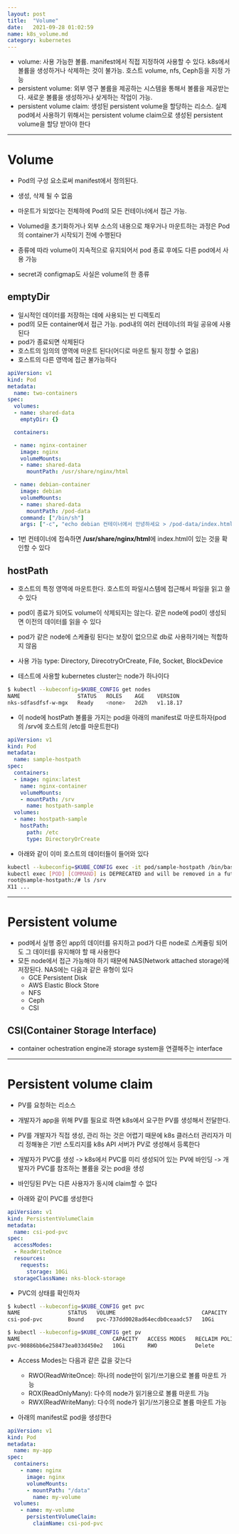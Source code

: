 ```yaml
---
layout: post
title:  "Volume"
date:   2021-09-28 01:02:59
name: k8s_volume.md
category: kubernetes
---
```


- volume: 사용 가능한 볼륨. manifest에서 직접 지정하여 사용할 수 있다. k8s에서 볼륨을 생성하거나 삭제하는 것이 불가능. 호스트 volume, nfs, Ceph등을 지정 가능
- persistent volume: 외부 영구 볼륨을 제공하는 시스템을 통해서 볼륨을 제공받는다. 새로운 볼륨을 생성하거나 샂게하는 작업이 가능.
- persistent volume claim: 생성된 persistent volume을 할당하는 리소스. 실제 pod에서 사용하기 위해서는 persistent volume claim으로 생성된 persistent volume을 할당 받아야 한다

- - -

Volume
======

- Pod의 구성 요소로써 manifest에서 정의된다.
- 생성, 삭제 될 수 없음
- 마운트가 되었다는 전체하에 Pod의 모든 컨테이너에서 접근 가능.
- Volumed을 초기화하거나 외부 소스의 내용으로 채우거나 마운트하는 과정은 Pod의 container가 시작되기 전에 수행된다
- 종류에 따라 volume이 지속적으로 유지되어서 pod 종료 후에도 다른 pod에서 사용 가능

- secret과 configmap도 사실은 volume의 한 종류

emptyDir
-------

- 일시적인 데이터를 저장하는 데에 사용되는 빈 디렉토리
- pod의 모든 container에서 접근 가능. pod내의 여러 컨테이너의 파일 공유에 사용된다
- pod가 종료되면 삭제된다
- 호스트의 임의의 영역에 마운트 된다(어디로 마운트 될지 정할 수 없음)
- 호스트의 다른 영역에 접근 불가능하다

```yaml
apiVersion: v1
kind: Pod
metadata:
  name: two-containers
spec:
  volumes:
  - name: shared-data
    emptyDir: {}

  containers:

  - name: nginx-container
    image: nginx
    volumeMounts:
    - name: shared-data
      mountPath: /usr/share/nginx/html

  - name: debian-container
    image: debian
    volumeMounts:
    - name: shared-data
      mountPath: /pod-data
    command: ["/bin/sh"]
    args: ["-c", "echo debian 컨테이너에서 안녕하세요 > /pod-data/index.html"]
```

- 1번 컨테이너에 접속하면 **/usr/share/nginx/html**에 index.html이 있는 것을 확인할 수 있다

hostPath
--------

- 호스트의 특정 영역에 마운트한다. 호스트의 파일시스템에 접근해서 파일을 읽고 쓸 수 있다
- pod이 종료가 되어도 volume이 삭제되지는 않는다. 같은 node에 pod이 생성되면 이전의 데이터를 읽을 수 있다
- pod가 같은 node에 스케쥴링 된다는 보장이 없으므로 db로 사용하기에는 적합하지 않음
- 사용 가능 type: Directory, DirecotryOrCreate, File, Socket, BlockDevice

- 테스트에 사용할 kubernetes cluster는 node가 하나이다

```bash
$ kubectl --kubeconfig=$KUBE_CONFIG get nodes
NAME                  STATUS   ROLES    AGE    VERSION
nks-sdfasdfsf-w-mgx   Ready    <none>   2d2h   v1.18.17
```

- 이 node에 hostPath 볼륨을 가지는 pod을 아래의 manifest로 마운트하자(pod의 /srv에 호스트의 /etc를 마운트한다)

```yaml
apiVersion: v1
kind: Pod
metadata:
  name: sample-hostpath
spec:
  containers:
  - image: nginx:latest
    name: nginx-container
    volumeMounts:
    - mountPath: /srv
      name: hostpath-sample
  volumes:
  - name: hostpath-sample
    hostPath:
      path: /etc
      type: DirectoryOrCreate
```

- 아래와 같이 이미 호스트의 데이터들이 들어와 있다

```bash
kubectl --kubeconfig=$KUBE_CONFIG exec -it pod/sample-hostpath /bin/bash
kubectl exec [POD] [COMMAND] is DEPRECATED and will be removed in a future version. Use kubectl exec [POD] -- [COMMAND] instead.
root@sample-hostpath:/# ls /srv
X11 ...
```

- - -

Persistent volume
=========

- pod에서 실행 중인 app의 데이터를 유지하고 pod가 다른 node로 스케쥴링 되어도 그 데이터를 유지해야 할 때 사용한다
- 모든 node에서 접근 가능해야 하기 때문에 NAS(Network attached storage)에 저장된다. NAS에는 다음과 같은 유형이 있다
  - GCE Persistent Disk
  - AWS Elastic Block Store
  - NFS
  - Ceph
  - CSI


CSI(Container Storage Interface)
-----

- container ochestration engine과 storage system을 연결해주는 interface

- - -

Persistent volume claim
==============

- PV를 요청하는 리소스
- 개발자가 app을 위해 PV를 필요로 하면 k8s에서 요구한 PV를 생성해서 전달한다.
- PV를 개발자가 직접 생성, 관리 하는 것은 어렵기 때문에 k8s 클러스터 관리자가 미리 정해놓은 기반 스토리지를 k8s API 서버가 PV로 생성해서 등록한다

- 개발자가 PVC를 생성 -> k8s에서 PVC를 미리 생성되어 있는 PV에 바인딩 -> 개발자가 PVC를 참조하는 볼륨을 갖는 pod을 생성
- 바인딩된 PV는 다른 사용자가 동시에 claim할 수 없다

- 아래와 같이 PVC를 생성한다

```yaml
apiVersion: v1
kind: PersistentVolumeClaim
metadata:
  name: csi-pod-pvc
spec:
  accessModes:
  - ReadWriteOnce
  resources:
    requests:
      storage: 10Gi
  storageClassName: nks-block-storage
```

- PVC의 상태를 확인하자

```bash
$ kubectl --kubeconfig=$KUBE_CONFIG get pvc
NAME               STATUS   VOLUME                           CAPACITY   ACCESS MODES   STORAGECLASS        AGE
csi-pod-pvc        Bound    pvc-737dd0028ad64ecdb0ceaadc57   10Gi       RWO            nks-block-storage   41m

$ kubectl --kubeconfig=$KUBE_CONFIG get pv
NAME                             CAPACITY   ACCESS MODES   RECLAIM POLICY   STATUS   CLAIM                      STORAGECLASS        REASON   AGE
pvc-90886bb6e258473ea033d450e2   10Gi       RWO            Delete           Bound    default/csi-pod-pvc        nks-block-storage            9s
```

- Access Modes는 다음과 같은 값을 갖는다
  - RWO(ReadWriteOnce): 하나의 node만이 읽기/쓰기용으로 볼륨 마운트 가능
  - ROX(ReadOnlyMany): 다수의 node가 읽기용으로 볼륨 마운트 가능
  - RWX(ReadWriteMany): 다수의 node가 읽기/쓰기용으로 볼륨 마운트 가능

- 아래의 manifest로 pod을 생성한다

```yaml
apiVersion: v1
kind: Pod
metadata:
  name: my-app
spec:
  containers:
    - name: nginx
      image: nginx
      volumeMounts:
      - mountPath: "/data"
        name: my-volume
  volumes:
    - name: my-volume
      persistentVolumeClaim:
        claimName: csi-pod-pvc
```
